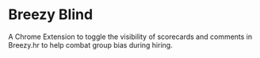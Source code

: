 # Breezy Blind

A Chrome Extension to toggle the visibility of scorecards and comments in Breezy.hr to help combat group bias during hiring.
